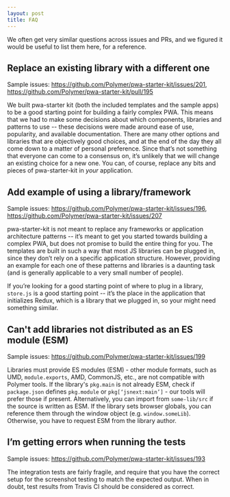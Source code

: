 ```yaml
---
layout: post
title: FAQ
---
```

We often get very similar questions across issues and PRs, and we figured it would be useful to list them here, for a reference.

## Replace an existing library with a different one

Sample issues: https://github.com/Polymer/pwa-starter-kit/issues/201, https://github.com/Polymer/pwa-starter-kit/pull/195

We built pwa-starter kit (both the included templates and the sample apps) to be a good starting point for building a fairly complex PWA. This means that we had to make some decisions about which components, libraries and patterns to use -- these decisions were made around ease of use, popularity, and available documentation. There are many other options and libraries that are objectively good choices, and at the end of the day they all come down to a matter of personal preference. Since that’s not something that everyone can come to a consensus on, it’s unlikely that we will change an existing choice for a new one. You can, of course, replace any bits and pieces of pwa-starter-kit in _your_ application.

## Add example of using a library/framework

Sample issues: https://github.com/Polymer/pwa-starter-kit/issues/196, https://github.com/Polymer/pwa-starter-kit/issues/207

pwa-starter-kit is not meant to replace any frameworks or application architecture patterns -- it’s meant to get you started towards building a complex PWA, but does not promise to build the entire thing for you. The templates are built in such a way that most JS libraries can be plugged in, since they don’t rely on a specific application structure. However, providing an example for each one of these patterns and libraries is a daunting task (and is generally applicable to a very small number of people).

If you’re looking for a good starting point of where to plug in a library, `store.js` is a good starting point -- it’s the place in the application that initializes Redux, which is a library that we plugged in, so your might need something similar.

## Can't add libraries not distributed as an ES module (ESM)

Sample issues: https://github.com/Polymer/pwa-starter-kit/issues/199

Libraries must provide ES modules (ESM) - other module formats, such as UMD, `module.exports`, AMD, CommonJS, etc., are not compatible with Polymer tools. If the library's `pkg.main` is not already ESM, check if `package.json` defines `pkg.module` or `pkg[‘jsnext:main’]` - our tools will prefer those if present. Alternatively, you can import from `some-lib/src` if the source is written as ESM. If the library sets browser globals, you can reference them through the window object (e.g. `window.someLib`). Otherwise, you have to request ESM from the library author.

## I’m getting errors when running the tests

Sample issues: https://github.com/Polymer/pwa-starter-kit/issues/193

The integration tests are fairly fragile, and require that you have the correct setup for the screenshot testing to match the expected output. When in doubt, test results from Travis CI should be considered as correct.
